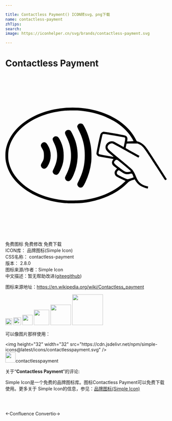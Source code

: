 ```yaml
---

title: Contactless Payment() ICON转svg、png下载
name: contactless-payment
zhTips: 
search: 
image: https://iconhelper.cn/svg/brands/contactless-payment.svg

---
```


# Contactless Payment  <small style="font-size: 60%;font-weight: 100"></small>

<div id="svg" class="svg-wrap">
<svg role="img" xmlns="http://www.w3.org/2000/svg" viewBox="0 0 24 24"><title>Contactless Payment icon</title><path d="M8.878 19.1c-2.861-.25-5.385-1.312-7.03-2.954-.936-.936-1.504-1.952-1.76-3.149-.118-.544-.117-1.448 0-1.997.357-1.664 1.433-3.12 3.126-4.23 3.862-2.533 9.778-2.52 13.604.03.508.338.836.607 1.296 1.06.58.573.988 1.142 1.418 1.98.016.03.095.07.176.086.27.056.633.268.924.54.226.21.401.44.832 1.093.435.658 2.404 3.697 2.524 3.896.046.078-.046.202-.15.202-.073 0-.126-.05-.234-.22l-1.116-1.732c-1.9-2.942-2.003-3.078-2.532-3.343l-.278-.14h-.817c-.816 0-.817.001-.837.087-.108.47-.128.586-.104.608.015.014.478.278 1.03.586l1.002.562-.062.131c-.035.072-.074.132-.088.132-.014 0-.858-.468-1.875-1.039-1.018-.57-1.91-1.054-1.982-1.074-.29-.08-.734.24-.734.529 0 .292.087.378 1.874 1.841 1.115.914 1.753 1.462 1.85 1.592.178.236.357.584.523 1.012.29.754.763 1.174 1.538 1.368l.255.064-.021.14a.667.667 0 01-.037.157c-.033.037-.547-.127-.844-.27-.465-.223-.785-.541-1.099-1.094a5.565 5.565 0 00-.405.139c-.391.142-.41.154-.78.515-1.576 1.538-3.836 2.521-6.566 2.855-.443.055-2.15.079-2.621.037zm2.717-.473c1.252-.166 2.223-.414 3.24-.83 1.067-.437 2.073-1.065 2.777-1.733l.277-.264-.698-.333c-.746-.357-.82-.416-.915-.735-.06-.2.008-.415.198-.621l.149-.161-.324-.246c-.256-.195-.336-.28-.386-.41a.65.65 0 01.079-.616l.098-.138-1.023-.18a26.154 26.154 0 01-1.166-.222c-.153-.046-.31-.22-.35-.391-.022-.092.48-2.54.592-2.89a.67.67 0 01.426-.376c.169-.031 3.185.499 3.335.587.238.138.313.362.238.705l-.032.144h.167c.092 0 .31-.012.483-.025l.316-.025-.157-.29c-.474-.882-1.33-1.768-2.388-2.472-.494-.328-1.547-.847-2.181-1.074a13.51 13.51 0 00-3.043-.674c-.575-.06-2.082-.06-2.64.001-1.339.146-2.554.449-3.617.902C2.59 7.309.935 9.046.512 11.027c-.11.517-.12 1.423-.018 1.894.224 1.04.713 1.941 1.509 2.78 1.62 1.707 4.097 2.756 7.066 2.994.397.031 2.121-.015 2.526-.068zm-.543-1.864c-.153-.044-.308-.227-.34-.4-.022-.114.004-.192.166-.506.656-1.27.941-2.437.941-3.855 0-1.37-.252-2.435-.879-3.713-.135-.274-.245-.529-.245-.565 0-.136.114-.333.237-.41.169-.107.452-.087.588.04.052.05.187.271.3.494.449.88.756 1.847.908 2.853.094.623.113 1.803.038 2.373a9.33 9.33 0 01-.86 2.909c-.27.555-.438.784-.58.784a.418.418 0 00-.101.015.421.421 0 01-.173-.019zm-1.826-.955c-.234-.069-.404-.357-.336-.573.017-.052.127-.293.246-.535.502-1.024.711-2.123.609-3.201-.084-.886-.243-1.445-.643-2.263-.269-.549-.281-.634-.125-.854.148-.21.519-.245.713-.066.135.124.555 1 .716 1.496a7.106 7.106 0 01-.232 5.016c-.352.826-.599 1.081-.948.98zm-1.882-.969a.57.57 0 01-.304-.374c-.021-.094.014-.198.187-.547.632-1.28.639-2.514.02-3.765-.271-.55-.277-.659-.047-.876.113-.107.161-.126.32-.126.267 0 .406.135.644.625.367.754.518 1.408.516 2.246 0 .86-.141 1.452-.533 2.247-.225.455-.336.575-.56.606a.525.525 0 01-.243-.036zm-1.757-.902a.592.592 0 01-.286-.34c-.043-.152-.008-.273.165-.557.222-.365.274-.56.274-1.038 0-.477-.052-.673-.274-1.038a2.046 2.046 0 01-.168-.329c-.071-.24.129-.535.398-.586.228-.043.385.06.595.387a2.96 2.96 0 010 3.155c-.215.332-.454.45-.704.346zm13.09 1.473c.203-.073.379-.141.39-.153.012-.011-.027-.141-.087-.289-.122-.302-.102-.295-.534-.212-.468.09-.739.01-1.25-.366-.14-.103-.283-.187-.32-.187-.036 0-.115.053-.177.119-.13.14-.15.36-.044.49.093.113 1.377.724 1.53.727.067.002.289-.056.492-.129zm-.202-.983c.19-.038.211-.051.178-.112-.036-.068-1.812-1.542-1.966-1.632-.127-.074-.23-.057-.335.056-.309.33-.273.4.526 1.013.964.738 1.066.782 1.597.675zm-2.384-2.231c0-.01-.201-.183-.448-.385-.608-.501-.738-.688-.738-1.058 0-.31.206-.608.538-.78a.966.966 0 01.625-.057c.118.038.648.325 1.383.748l.155.089.128-.606c.13-.62.133-.782.012-.82-.037-.011-.746-.14-1.575-.286-1.473-.26-1.634-.275-1.702-.164-.037.06-.597 2.656-.597 2.767 0 .055.028.124.062.152.034.029.512.132 1.062.23 1.062.191 1.095.196 1.095.17Z"/></svg>
</div>
<detail full-name='contactless-payment'></detail>

<div class="detail-page">
<p>
<span><span class="badge-success badge">免费图标</span> <span class="badge-success badge">免费修改</span>  <span class="badge-success badge">免费下载</span> </span>
<br/>
<span>
ICON库：
<span class="badge-secondary badge">品牌图标(Simple Icon)</span> 
</span>
<br/>
<span>
CSS名称：
<span class="badge-secondary badge">contactless-payment</span> 
</span>

<br/>
<span>
版本：
<span class="badge-secondary badge">2.8.0</span> 
</span>
<br/>
<span>图标来源/作者：<span class="badge-light badge">Simple Icon</span></span> 
<br/>
<span class="zh-detail">中文描述：暂无<span class="help-link"><span>帮助改进</span>(<a href="https://gitee.com/liuwave/icon-helper/edit/master/json/brands/contactless-payment.json" target="_blank" rel="noopener noreferrer">gitee</a><a href="https://github.com/liuwave/icon-helper/edit/master/json/brands/contactless-payment.json" target="_blank" rel="noopener noreferrer">github</a></span>)</span><br/>
</p>
</div><div class="description description alert alert-light"><p>图标来源地址：<a href="https://en.wikipedia.org/wiki/Contactless_payment" target="_blank" rel="noopener noreferrer">https://en.wikipedia.org/wiki/Contactless_payment</a></p></div>
<div class="alert alert-dark">
<img height="21" width="21" src="https://cdn.jsdelivr.net/npm/simple-icons@latest/icons/contactlesspayment.svg" />
<img height="24" width="24" src="https://cdn.jsdelivr.net/npm/simple-icons@latest/icons/contactlesspayment.svg" />
<img height="32" width="32" src="https://cdn.jsdelivr.net/npm/simple-icons@latest/icons/contactlesspayment.svg" />
<img height="48" width="48" src="https://cdn.jsdelivr.net/npm/simple-icons@latest/icons/contactlesspayment.svg" />
<img height="64" width="64" src="https://cdn.jsdelivr.net/npm/simple-icons@latest/icons/contactlesspayment.svg" />
<img height="96" width="96" src="https://cdn.jsdelivr.net/npm/simple-icons@latest/icons/contactlesspayment.svg" />

</div>
<div>
  <p>可以像图片那样使用：    
  </p>
  <div class="alert alert-primary" style="font-size: 14px">
    &lt;img height="32" width="32" src="https://cdn.jsdelivr.net/npm/simple-icons@latest/icons/contactlesspayment.svg" /&gt;
    <copy-btn content='<img height="32" width="32" src="https://cdn.jsdelivr.net/npm/simple-icons@latest/icons/contactlesspayment.svg" />'></copy-btn>
  </div>
  <div class="alert alert-secondary">
    <img height="32" width="32" src="https://cdn.jsdelivr.net/npm/simple-icons@latest/icons/contactlesspayment.svg" />contactlesspayment
    <copy-btn content="contactlesspayment" btn-title="复制图标名称"></copy-btn>
  </div>
</div>
<div class="icon-detail__container">
<p>关于“<b>Contactless Payment</b>”的评论:</p>
</div>
<Vssue title="关于“Contactless Payment”的评论" />
<div><p>Simple Icon是一个免费的品牌图标库。图标Contactless Payment可以免费下载使用。更多关于  Simple Icon的信息，参见：<a target="_blank" href="https://iconhelper.cn/brands.html">品牌图标(Simple Icon)</a>
</p></div>


<div style="padding:2rem 0 " class="page-nav"><p class="inner"><span class="prev">←<router-link to="/icon/confluence.html">Confluence</router-link></span> <span class="next"><router-link to="/icon/convertio.html">Convertio</router-link>→</span></p></div>
